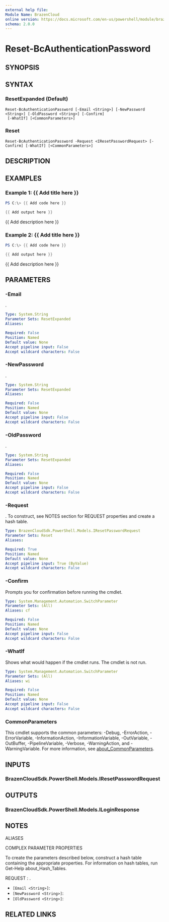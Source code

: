```yaml
---
external help file:
Module Name: BrazenCloud
online version: https://docs.microsoft.com/en-us/powershell/module/brazencloud/reset-bcauthenticationpassword
schema: 2.0.0
---
```


# Reset-BcAuthenticationPassword

## SYNOPSIS


## SYNTAX

### ResetExpanded (Default)
```
Reset-BcAuthenticationPassword [-Email <String>] [-NewPassword <String>] [-OldPassword <String>] [-Confirm]
 [-WhatIf] [<CommonParameters>]
```

### Reset
```
Reset-BcAuthenticationPassword -Request <IResetPasswordRequest> [-Confirm] [-WhatIf] [<CommonParameters>]
```

## DESCRIPTION


## EXAMPLES

### Example 1: {{ Add title here }}
```powershell
PS C:\> {{ Add code here }}

{{ Add output here }}
```

{{ Add description here }}

### Example 2: {{ Add title here }}
```powershell
PS C:\> {{ Add code here }}

{{ Add output here }}
```

{{ Add description here }}

## PARAMETERS

### -Email
.

```yaml
Type: System.String
Parameter Sets: ResetExpanded
Aliases:

Required: False
Position: Named
Default value: None
Accept pipeline input: False
Accept wildcard characters: False
```

### -NewPassword
.

```yaml
Type: System.String
Parameter Sets: ResetExpanded
Aliases:

Required: False
Position: Named
Default value: None
Accept pipeline input: False
Accept wildcard characters: False
```

### -OldPassword
.

```yaml
Type: System.String
Parameter Sets: ResetExpanded
Aliases:

Required: False
Position: Named
Default value: None
Accept pipeline input: False
Accept wildcard characters: False
```

### -Request
.
To construct, see NOTES section for REQUEST properties and create a hash table.

```yaml
Type: BrazenCloudSdk.PowerShell.Models.IResetPasswordRequest
Parameter Sets: Reset
Aliases:

Required: True
Position: Named
Default value: None
Accept pipeline input: True (ByValue)
Accept wildcard characters: False
```

### -Confirm
Prompts you for confirmation before running the cmdlet.

```yaml
Type: System.Management.Automation.SwitchParameter
Parameter Sets: (All)
Aliases: cf

Required: False
Position: Named
Default value: None
Accept pipeline input: False
Accept wildcard characters: False
```

### -WhatIf
Shows what would happen if the cmdlet runs.
The cmdlet is not run.

```yaml
Type: System.Management.Automation.SwitchParameter
Parameter Sets: (All)
Aliases: wi

Required: False
Position: Named
Default value: None
Accept pipeline input: False
Accept wildcard characters: False
```

### CommonParameters
This cmdlet supports the common parameters: -Debug, -ErrorAction, -ErrorVariable, -InformationAction, -InformationVariable, -OutVariable, -OutBuffer, -PipelineVariable, -Verbose, -WarningAction, and -WarningVariable. For more information, see [about_CommonParameters](http://go.microsoft.com/fwlink/?LinkID=113216).

## INPUTS

### BrazenCloudSdk.PowerShell.Models.IResetPasswordRequest

## OUTPUTS

### BrazenCloudSdk.PowerShell.Models.ILoginResponse

## NOTES

ALIASES

COMPLEX PARAMETER PROPERTIES

To create the parameters described below, construct a hash table containing the appropriate properties. For information on hash tables, run Get-Help about_Hash_Tables.


REQUEST <IResetPasswordRequest>: .
  - `[Email <String>]`: 
  - `[NewPassword <String>]`: 
  - `[OldPassword <String>]`: 

## RELATED LINKS

